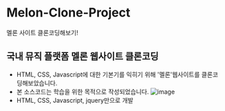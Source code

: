 # Melon-Clone-Project
멜론 사이트 클론코딩해보기!

## 국내 뮤직 플랫폼 멜론 웹사이트 클론코딩
- HTML, CSS, Javascript에 대한 기본기를 익히기 위해 '멜론'웹사이트를 클론코딩해보았습니다.
- 본 소스코드는 학습을 위한 목적으로 작성되었습니다.
![image](https://user-images.githubusercontent.com/17917009/153367326-f582817b-c258-4c63-b04e-da4d9385db4f.png)
- HTML, CSS, Javascript, jquery만으로 개발
